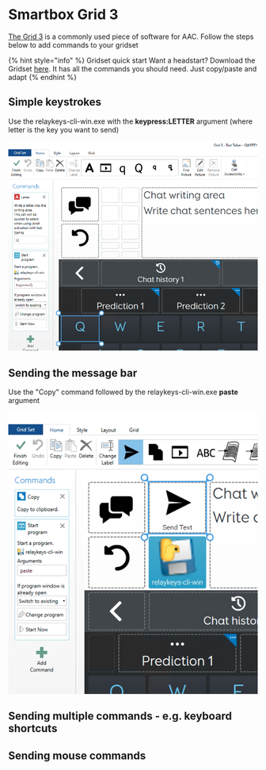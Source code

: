 # Smartbox Grid 3

[The Grid 3](https://thinksmartbox.com/product/grid-3) is a commonly used piece of software for AAC. Follow the steps below to add commands to your gridset

{% hint style="info" %}
Gridset quick start Want a headstart? Download the Gridset [here](../../resources/aac-software/RelayKeysDemo\_Grid3.gridset). It has all the commands you should need. Just copy/paste and adapt&#x20;
{% endhint %}

## Simple keystrokes

Use the relaykeys-cli-win.exe with the **keypress:LETTER** argument (where letter is the key you want to send)

![](<../.gitbook/assets/Screenshot 2022-06-28 at 10.27.13.png>)

## Sending the message bar

Use the "Copy" command followed by the relaykeys-cli-win.exe **paste** argument

![](<../.gitbook/assets/Screenshot 2022-06-28 at 10.26.48.png>)

## Sending multiple commands - e.g. keyboard shortcuts

## Sending mouse commands
